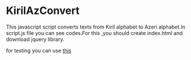 KirilAzConvert
==============

This javascript script converts texts from Kiril alphabet to Azeri alphabet.In script.js file you can see codes.For this ,you should create index.html and download
jquery library.

for testing you can use [this ]( http://nazir92.github.io/KirilAzConvert/)

